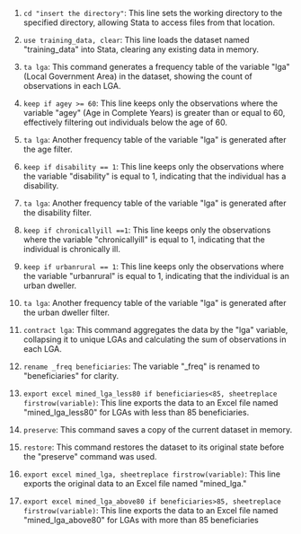 1. `cd "insert the directory"`: This line sets the working directory to the specified directory, allowing Stata to access files from that location.

2. `use training_data, clear`: This line loads the dataset named "training_data" into Stata, clearing any existing data in memory.

3. `ta lga`: This command generates a frequency table of the variable "lga" (Local Government Area) in the dataset, showing the count of observations in each LGA.

4. `keep if agey >= 60`: This line keeps only the observations where the variable "agey" (Age in Complete Years) is greater than or equal to 60, effectively filtering out individuals below the age of 60.

5. `ta lga`: Another frequency table of the variable "lga" is generated after the age filter.

6. `keep if disability == 1`: This line keeps only the observations where the variable "disability" is equal to 1, indicating that the individual has a disability.

7. `ta lga`: Another frequency table of the variable "lga" is generated after the disability filter.

8. `keep if chronicallyill ==1`: This line keeps only the observations where the variable "chronicallyill" is equal to 1, indicating that the individual is chronically ill.

9. `keep if urbanrural == 1`: This line keeps only the observations where the variable "urbanrural" is equal to 1, indicating that the individual is an urban dweller.

10. `ta lga`: Another frequency table of the variable "lga" is generated after the urban dweller filter.

11. `contract lga`: This command aggregates the data by the "lga" variable, collapsing it to unique LGAs and calculating the sum of observations in each LGA.

12. `rename _freq beneficiaries`: The variable "_freq" is renamed to "beneficiaries" for clarity.

13. `export excel mined_lga_less80 if beneficiaries<85, sheetreplace firstrow(variable)`: This line exports the data to an Excel file named "mined_lga_less80" for LGAs with less than 85 beneficiaries.

14. `preserve`: This command saves a copy of the current dataset in memory.

15. `restore`: This command restores the dataset to its original state before the "preserve" command was used.

16. `export excel mined_lga, sheetreplace firstrow(variable)`: This line exports the original data to an Excel file named "mined_lga."

17. `export excel mined_lga_above80 if beneficiaries>85, sheetreplace firstrow(variable)`: This line exports the data to an Excel file named "mined_lga_above80" for LGAs with more than 85 beneficiaries
